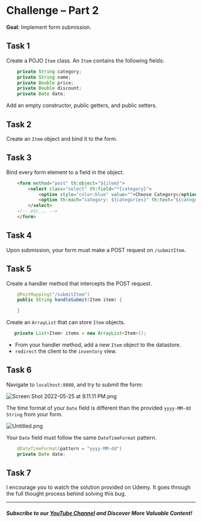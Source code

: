 # Challenge – Part 2

**Goal**: Implement form submission.

## Task 1

Create a POJO `Item` class. An `Item` contains the following fields:

```java
    private String category;
    private String name;
    private Double price;
    private Double discount;
    private Date date;
```

Add an empty constructor, public getters, and public setters.

## Task 2

Create an `Item` object and bind it to the form.

## Task 3

Bind every form element to a field in the object.
```html
    <form method="post" th:object="${item}">
        <select class="select" th:field="*{category}">
            <option style="color:blue" value="">Choose Category</option>
            <option th:each="category: ${categories}" th:text="${category}" th:value="${category}"> Placeholder </option>
        </select>
	<!-- etc... -->
    </form>
```

## Task 4

Upon submission, your form must make a POST request on `/submitItem`.

## Task 5

Create a handler method that intercepts the POST request.
```java
    @PostMapping("/submitItem")
    public String handleSubmit(Item item) {

    }
```

Create an `ArrayList` that can store `Item` objects. 
```java
   private List<Item> items = new ArrayList<Item>();
```
- From your handler method, add a new `Item` object to the datastore.
- `redirect` the client to the `inventory` view.

## Task 6

Navigate to `localhost:8080`, and try to submit the form:

![Screen Shot 2022-05-25 at 9.11.11 PM.png](https://firebasestorage.googleapis.com/v0/b/learnthepart-75aed.appspot.com/o/images%2Fe63fe130-4935-42a0-a6d3-61def6c38d69?alt=media&token=73a0d42a-c5cb-4df5-8998-7e159bc6ab7c)

The time format of your `Date` field is different than the provided `yyyy-MM-dd` `String` from your form. 

![Untitled.png](https://firebasestorage.googleapis.com/v0/b/learnthepart-75aed.appspot.com/o/images%2F87f40ed0-2eca-420c-a72e-c7703c003521?alt=media&token=7c5ba81b-098a-4ff5-ac5b-84d056a3aafc)

Your `Date` field must follow the same `DateTimeFormat` pattern.
```java
    @DateTimeFormat(pattern = "yyyy-MM-dd")
    private Date date;
```

## Task 7

I encourage you to watch the solution provided on Udemy. It goes through the full thought process behind solving this bug.

--------
##### Subscribe to our [YouTube Channel](https://www.youtube.com/@RayanSlim087?sub_confirmation=1) and Discover More Valuable Content!